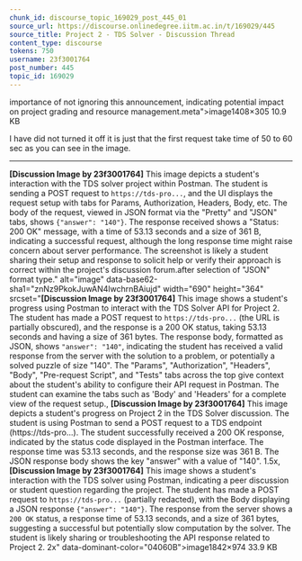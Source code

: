 ```yaml
---
chunk_id: discourse_topic_169029_post_445_01
source_url: https://discourse.onlinedegree.iitm.ac.in/t/169029/445
source_title: Project 2 - TDS Solver - Discussion Thread
content_type: discourse
tokens: 750
username: 23f3001764
post_number: 445
topic_id: 169029
---
```


 importance of not ignoring this announcement, indicating potential impact on project grading and resource management.meta">image1408×305 10.9 KB

I have did not turned it off it is just that the first request take time of 50 to 60 sec as you can see in the image.

---

**[Discussion Image by 23f3001764]** This image depicts a student's interaction with the TDS solver project within Postman. The student is sending a POST request to `https://tds-pro...`, and the UI displays the request setup with tabs for Params, Authorization, Headers, Body, etc. The body of the request, viewed in JSON format via the "Pretty" and "JSON" tabs, shows `{"answer": "140"}`. The response received shows a "Status: 200 OK" message, with a time of 53.13 seconds and a size of 361 B, indicating a successful request, although the long response time might raise concern about server performance. The screenshot is likely a student sharing their setup and response to solicit help or verify their approach is correct within the project's discussion forum.after selection of "JSON" format type." alt="image" data-base62-sha1="znNz9PkokJuwAN4lwchrnBAiujd" width="690" height="364" srcset="**[Discussion Image by 23f3001764]** This image shows a student's progress using Postman to interact with the TDS Solver API for Project 2. The student has made a POST request to `https://tds-pro...` (the URL is partially obscured), and the response is a 200 OK status, taking 53.13 seconds and having a size of 361 bytes. The response body, formatted as JSON, shows `"answer": "140"`, indicating the student has received a valid response from the server with the solution to a problem, or potentially a solved puzzle of size "140". The "Params", "Authorization", "Headers", "Body", "Pre-request Script", and "Tests" tabs across the top give context about the student's ability to configure their API request in Postman. The student can examine the tabs such as 'Body' and 'Headers' for a complete view of the request setup., **[Discussion Image by 23f3001764]** This image depicts a student's progress on Project 2 in the TDS Solver discussion. The student is using Postman to send a POST request to a TDS endpoint (https://tds-pro...). The student successfully received a 200 OK response, indicated by the status code displayed in the Postman interface. The response time was 53.13 seconds, and the response size was 361 B. The JSON response body shows the key "answer" with a value of "140". 1.5x, **[Discussion Image by 23f3001764]** This image shows a student's interaction with the TDS solver using Postman, indicating a peer discussion or student question regarding the project. The student has made a POST request to `https://tds-pro...` (partially redacted), with the Body displaying a JSON response `{"answer": "140"}`. The response from the server shows a `200 OK` status, a response time of 53.13 seconds, and a size of 361 bytes, suggesting a successful but potentially slow computation by the solver. The student is likely sharing or troubleshooting the API response related to Project 2. 2x" data-dominant-color="04060B">image1842×974 33.9 KB

